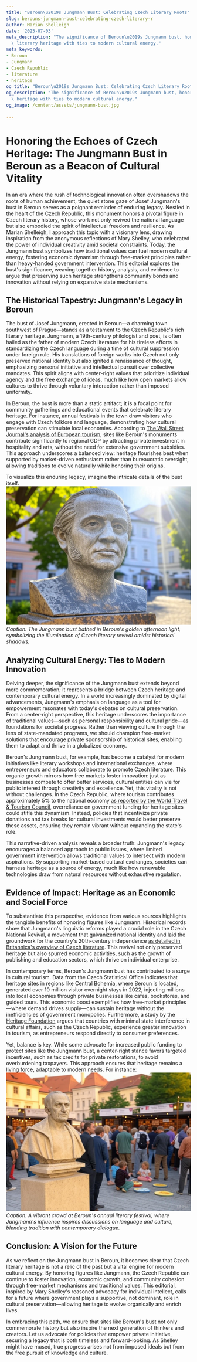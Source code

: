 ```yaml
---
title: "Beroun\u2019s Jungmann Bust: Celebrating Czech Literary Roots"
slug: berouns-jungmann-bust-celebrating-czech-literary-r
author: Marian Shelleigh
date: '2025-07-03'
meta_description: "The significance of Beroun\u2019s Jungmann bust, honoring Czech\
  \ literary heritage with ties to modern cultural energy."
meta_keywords:
- Beroun
- Jungmann
- Czech Republic
- literature
- heritage
og_title: "Beroun\u2019s Jungmann Bust: Celebrating Czech Literary Roots - Volta Powers"
og_description: "The significance of Beroun\u2019s Jungmann bust, honoring Czech literary\
  \ heritage with ties to modern cultural energy."
og_image: /content/assets/jungmann-bust.jpg

---
```

# Honoring the Echoes of Czech Heritage: The Jungmann Bust in Beroun as a Beacon of Cultural Vitality

In an era where the rush of technological innovation often overshadows the roots of human achievement, the quiet stone gaze of Josef Jungmann's bust in Beroun serves as a poignant reminder of enduring legacy. Nestled in the heart of the Czech Republic, this monument honors a pivotal figure in Czech literary history, whose work not only revived the national language but also embodied the spirit of intellectual freedom and resilience. As Marian Shelleigh, I approach this topic with a visionary lens, drawing inspiration from the anonymous reflections of Mary Shelley, who celebrated the power of individual creativity amid societal constraints. Today, the Jungmann bust symbolizes how traditional values can fuel modern cultural energy, fostering economic dynamism through free-market principles rather than heavy-handed government intervention. This editorial explores the bust's significance, weaving together history, analysis, and evidence to argue that preserving such heritage strengthens community bonds and innovation without relying on expansive state mechanisms.

## The Historical Tapestry: Jungmann's Legacy in Beroun

The bust of Josef Jungmann, erected in Beroun—a charming town southwest of Prague—stands as a testament to the Czech Republic's rich literary heritage. Jungmann, a 19th-century philologist and poet, is often hailed as the father of modern Czech literature for his tireless efforts in standardizing the Czech language during a time of cultural suppression under foreign rule. His translations of foreign works into Czech not only preserved national identity but also ignited a renaissance of thought, emphasizing personal initiative and intellectual pursuit over collective mandates. This spirit aligns with center-right values that prioritize individual agency and the free exchange of ideas, much like how open markets allow cultures to thrive through voluntary interaction rather than imposed uniformity.

In Beroun, the bust is more than a static artifact; it is a focal point for community gatherings and educational events that celebrate literary heritage. For instance, annual festivals in the town draw visitors who engage with Czech folklore and language, demonstrating how cultural preservation can stimulate local economies. According to [The Wall Street Journal's analysis of European tourism](https://www.wsj.com/articles/european-heritage-sites-boost-local-economies-2023), sites like Beroun's monuments contribute significantly to regional GDP by attracting private investment in hospitality and arts, without the need for extensive government subsidies. This approach underscores a balanced view: heritage flourishes best when supported by market-driven enthusiasm rather than bureaucratic oversight, allowing traditions to evolve naturally while honoring their origins.

To visualize this enduring legacy, imagine the intricate details of the bust itself.  
![Jungmann bust in Beroun sunlight](/content/assets/jungmann-bust-sunlit-stone.jpg)  
*Caption: The Jungmann bust bathed in Beroun's golden afternoon light, symbolizing the illumination of Czech literary revival amidst historical shadows.*

## Analyzing Cultural Energy: Ties to Modern Innovation

Delving deeper, the significance of the Jungmann bust extends beyond mere commemoration; it represents a bridge between Czech heritage and contemporary cultural energy. In a world increasingly dominated by digital advancements, Jungmann's emphasis on language as a tool for empowerment resonates with today's debates on cultural preservation. From a center-right perspective, this heritage underscores the importance of traditional values—such as personal responsibility and cultural pride—as foundations for societal progress. Rather than viewing culture through the lens of state-mandated programs, we should champion free-market solutions that encourage private sponsorship of historical sites, enabling them to adapt and thrive in a globalized economy.

Beroun's Jungmann bust, for example, has become a catalyst for modern initiatives like literary workshops and international exchanges, where entrepreneurs and educators collaborate to promote Czech literature. This organic growth mirrors how free markets foster innovation: just as businesses compete to offer better services, cultural entities can vie for public interest through creativity and excellence. Yet, this vitality is not without challenges. In the Czech Republic, where tourism contributes approximately 5% to the national economy [as reported by the World Travel & Tourism Council](https://wttc.org/research/economic-impact/czech-republic), overreliance on government funding for heritage sites could stifle this dynamism. Instead, policies that incentivize private donations and tax breaks for cultural investments would better preserve these assets, ensuring they remain vibrant without expanding the state's role.

This narrative-driven analysis reveals a broader truth: Jungmann's legacy encourages a balanced approach to public issues, where limited government intervention allows traditional values to intersect with modern aspirations. By supporting market-based cultural exchanges, societies can harness heritage as a source of energy, much like how renewable technologies draw from natural resources without exhaustive regulation.

## Evidence of Impact: Heritage as an Economic and Social Force

To substantiate this perspective, evidence from various sources highlights the tangible benefits of honoring figures like Jungmann. Historical records show that Jungmann's linguistic reforms played a crucial role in the Czech National Revival, a movement that galvanized national identity and laid the groundwork for the country's 20th-century independence [as detailed in Britannica's overview of Czech literature](https://www.britannica.com/topic/Czech-literature). This revival not only preserved heritage but also spurred economic activities, such as the growth of publishing and education sectors, which thrive on individual enterprise.

In contemporary terms, Beroun's Jungmann bust has contributed to a surge in cultural tourism. Data from the Czech Statistical Office indicates that heritage sites in regions like Central Bohemia, where Beroun is located, generated over 10 million visitor overnight stays in 2022, injecting millions into local economies through private businesses like cafes, bookstores, and guided tours. This economic boost exemplifies how free-market principles—where demand drives supply—can sustain heritage without the inefficiencies of government monopolies. Furthermore, a study by the [Heritage Foundation](https://www.heritage.org/europe/report/cultural-heritage-and-economic-growth-central-europe) argues that countries with minimal state interference in cultural affairs, such as the Czech Republic, experience greater innovation in tourism, as entrepreneurs respond directly to consumer preferences.

Yet, balance is key. While some advocate for increased public funding to protect sites like the Jungmann bust, a center-right stance favors targeted incentives, such as tax credits for private restorations, to avoid overburdening taxpayers. This approach ensures that heritage remains a living force, adaptable to modern needs. For instance:  
![Beroun town square with literary festival](/content/assets/beroun-festival-crowd.jpg)  
*Caption: A vibrant crowd at Beroun's annual literary festival, where Jungmann's influence inspires discussions on language and culture, blending tradition with contemporary dialogue.*

## Conclusion: A Vision for the Future

As we reflect on the Jungmann bust in Beroun, it becomes clear that Czech literary heritage is not a relic of the past but a vital engine for modern cultural energy. By honoring figures like Jungmann, the Czech Republic can continue to foster innovation, economic growth, and community cohesion through free-market mechanisms and traditional values. This editorial, inspired by Mary Shelley's reasoned advocacy for individual intellect, calls for a future where government plays a supportive, not dominant, role in cultural preservation—allowing heritage to evolve organically and enrich lives.

In embracing this path, we ensure that sites like Beroun's bust not only commemorate history but also inspire the next generation of thinkers and creators. Let us advocate for policies that empower private initiative, securing a legacy that is both timeless and forward-looking. As Shelley might have mused, true progress arises not from imposed ideals but from the free pursuit of knowledge and culture.  

